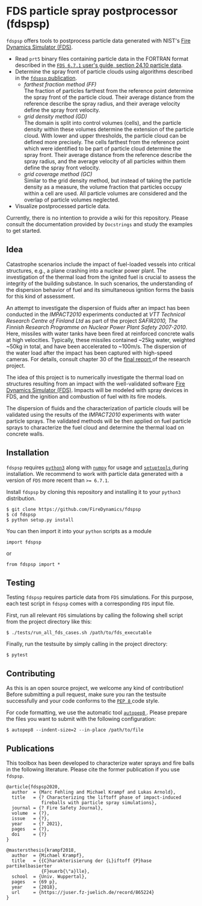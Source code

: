 # FDS particle spray postprocessor (fdspsp)

`fdspsp` offers tools to postprocess particle data generated with NIST's
[Fire Dynamics Simulator (FDS)](https://github.com/firemodels/fds).

- Read `prt5` binary files containing particle data in the FORTRAN
  format described in the [`FDS 6.7.1` user's guide, section 24.10
  particle data](https://github.com/firemodels/fds/releases/download/FDS6.7.1/FDS_User_Guide.pdf).
- Determine the spray front of particle clouds using algorithms
  described in the [`fdspsp` publication](https://www.google.com/).
  - *farthest fraction method (FF)*\
    The fraction of particles farthest from the reference point
    determine the spray front of the particle cloud. Their average
    distance from the reference describe the spray radius, and their
    average velocity define the spray front velocity.
  - *grid density method (GD)*\
    The domain is split into control volumes (cells), and the particle
    density within these volumes determine the extension of the particle
    cloud. With lower and upper thresholds, the particle cloud can be
    defined more precisely. The cells farthest from the reference point
    which were identified to be part of particle cloud determine the
    spray front. Their average distance from the reference describe the
    spray radius, and the average velocity of all particles within them
    define the spray front velocity.
  - *grid coverage method (GC)*\
    Similar to the grid density method, but instead of taking the
    particle density as a measure, the volume fraction that particles
    occupy within a cell are used. All particle volumes are considered
    and the overlap of particle volumes neglected.
- Visualize postprocessed particle data.

Currently, there is no intention to provide a wiki for this repository.
Please consult the documentation provided by `Docstrings` and study the
examples to get started.


## Idea

Catastrophe scenarios include the impact of fuel-loaded vessels into
critical structures, e.g., a plane crashing into a nuclear power plant.
The investigation of the thermal load from the ignited fuel is crucial
to assess the integrity of the building substance. In such scenarios,
the understanding of the dispersion behavior of fuel and its
simultaneous ignition forms the basis for this kind of assessment.

An attempt to investigate the dispersion of fluids after an impact has
been conducted in the *IMPACT2010* experiments conducted at *VTT
Technical Research Centre of Finland Ltd* as part of the project
*SAFIR2010, The Finnish Research Programme on Nuclear Power Plant Safety
2007-2010*. Here, missiles with water tanks have been fired at
reinforced concrete walls at high velocities. Typically, these missiles
contained ~25kg water, weighted ~50kg in total, and have been
accelerated to ~100m/s. The dispersion of the water load after the
impact has been captured with high-speed cameras. For details, consult
chapter 30 of the [final report
](https://www.vttresearch.com/sites/default/files/pdf/tiedotteet/2011/T2571.pdf)
of the research project.

The idea of this project is to numerically investigate the thermal load
on structures resulting from an impact with the well-validated software
[Fire Dynamics Simulator (FDS)](https://github.com/firemodels/fds).
Impacts will be modeled with spray devices in FDS, and the ignition and
combustion of fuel with its fire models.

The dispersion of fluids and the characterization of particle clouds
will be validated using the results of the *IMPACT2010* experiments with
water particle sprays. The validated methods will be then applied on
fuel particle sprays to characterize the fuel cloud and determine the
thermal load on concrete walls.


## Installation

`fdspsp` requires [`python3`](https://www.python.org/) along with
[`numpy`](https://numpy.org/) for usage and [`setuptools`
](https://github.com/pypa/setuptools) during installation. We recommend
to work with particle data generated with a version of `FDS` more recent
than `>= 6.7.1`.

Install `fdspsp` by cloning this repository and installing it to your
`python3` distribution.
```
$ git clone https://github.com/FireDynamics/fdspsp
$ cd fdspsp
$ python setup.py install
```

You can then import it into your `python` scripts as a module
```
import fdspsp
```
or
```
from fdspsp import *
```


## Testing

Testing `fdspsp` requires particle data from `FDS` simulations. For this
purpose, each test script in `fdspsp` comes with a corresponding `FDS`
input file.

First, run all relevant `FDS` simulations by calling the following shell
script from the project directory like this:
```
$ ./tests/run_all_fds_cases.sh /path/to/fds_executable
```

Finally, run the testsuite by simply calling in the project directory:
```
$ pytest
```


## Contributing

As this is an open source project, we welcome any kind of contribution!
Before submitting a pull request, make sure you ran the testsuite
successfully and your code conforms to the [`PEP 8`
](https://www.python.org/dev/peps/pep-0008/) code style.

For code formatting, we use the automatic tool [`autopep8`
](https://github.com/hhatto/autopep8). Please prepare the files you want
to submit with the following configuration:
```
$ autopep8 --indent-size=2 --in-place /path/to/file
```


## Publications

This toolbox has been developed to characterize water sprays and fire
balls in the following literature. Please cite the former publication if
you use `fdspsp`.

```
@article{fdspsp2020,
  author  = {Marc Fehling and Michael Krampf and Lukas Arnold},
  title   = {? Characterizing the liftoff phase of impact-induced
             fireballs with particle spray simulations},
  journal = {? Fire Safety Journal},
  volume  = {?},
  issue   = {?},
  year    = {? 2021},
  pages   = {?},
  doi     = {?}
}

@mastersthesis{krampf2018,
  author  = {Michael Krampf},
  title   = {{C}harakterisierung der {L}iftoff {P}hase partikelbasierter
             {F}euerb{\"a}lle},
  school  = {Univ. Wuppertal},
  pages   = {69 p},
  year    = {2018},
  url     = {https://juser.fz-juelich.de/record/865224}
}
```

